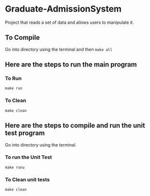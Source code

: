 # Graduate-AdmissionSystem
Project that reads a set of data and allows users to manipulate it. 


## To Compile
Go into directory using the terminal and then `make all`


## Here are the steps to run the main program
### To Run
`make run`

### To Clean
`make clean`


## Here are the steps to compile and run the unit test program
Go into directory using the terminal.
### To run the Unit Test
`make runu`

### To Clean unit tests
`make clean`
